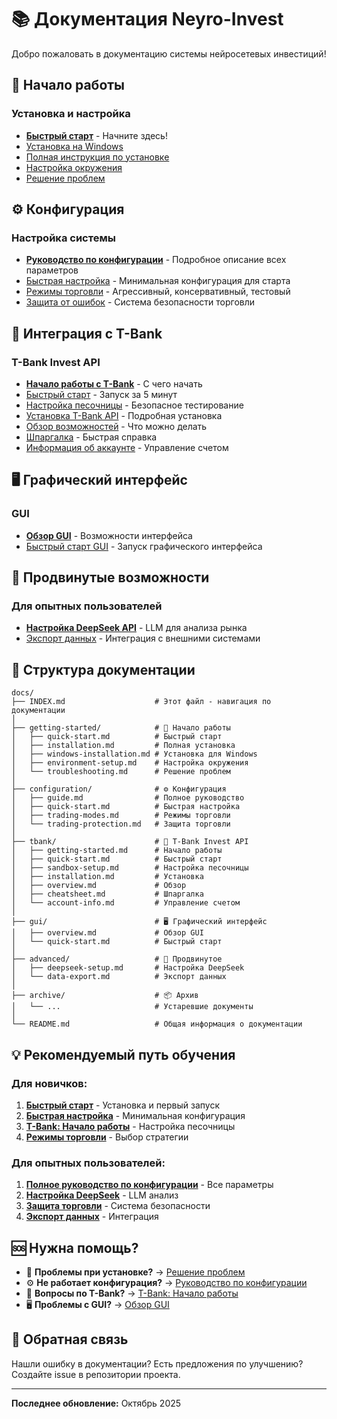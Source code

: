# 📚 Документация Neyro-Invest

Добро пожаловать в документацию системы нейросетевых инвестиций!

## 🚀 Начало работы

### Установка и настройка
- [**Быстрый старт**](getting-started/quick-start.md) - Начните здесь!
- [Установка на Windows](getting-started/windows-installation.md)
- [Полная инструкция по установке](getting-started/installation.md)
- [Настройка окружения](getting-started/environment-setup.md)
- [Решение проблем](getting-started/troubleshooting.md)

## ⚙️ Конфигурация

### Настройка системы
- [**Руководство по конфигурации**](configuration/guide.md) - Подробное описание всех параметров
- [Быстрая настройка](configuration/quick-start.md) - Минимальная конфигурация для старта
- [Режимы торговли](configuration/trading-modes.md) - Агрессивный, консервативный, тестовый
- [Защита от ошибок](configuration/trading-protection.md) - Система безопасности торговли

## 🏦 Интеграция с T-Bank

### T-Bank Invest API
- [**Начало работы с T-Bank**](tbank/getting-started.md) - С чего начать
- [Быстрый старт](tbank/quick-start.md) - Запуск за 5 минут
- [Настройка песочницы](tbank/sandbox-setup.md) - Безопасное тестирование
- [Установка T-Bank API](tbank/installation.md) - Подробная установка
- [Обзор возможностей](tbank/overview.md) - Что можно делать
- [Шпаргалка](tbank/cheatsheet.md) - Быстрая справка
- [Информация об аккаунте](tbank/account-info.md) - Управление счетом

## 🖥️ Графический интерфейс

### GUI
- [**Обзор GUI**](gui/overview.md) - Возможности интерфейса
- [Быстрый старт GUI](gui/quick-start.md) - Запуск графического интерфейса

## 🔬 Продвинутые возможности

### Для опытных пользователей
- [**Настройка DeepSeek API**](advanced/deepseek-setup.md) - LLM для анализа рынка
- [Экспорт данных](advanced/data-export.md) - Интеграция с внешними системами

## 📂 Структура документации

```
docs/
├── INDEX.md                    # Этот файл - навигация по документации
│
├── getting-started/            # 🚀 Начало работы
│   ├── quick-start.md          # Быстрый старт
│   ├── installation.md         # Полная установка
│   ├── windows-installation.md # Установка для Windows
│   ├── environment-setup.md    # Настройка окружения
│   └── troubleshooting.md      # Решение проблем
│
├── configuration/              # ⚙️ Конфигурация
│   ├── guide.md                # Полное руководство
│   ├── quick-start.md          # Быстрая настройка
│   ├── trading-modes.md        # Режимы торговли
│   └── trading-protection.md   # Защита торговли
│
├── tbank/                      # 🏦 T-Bank Invest API
│   ├── getting-started.md      # Начало работы
│   ├── quick-start.md          # Быстрый старт
│   ├── sandbox-setup.md        # Настройка песочницы
│   ├── installation.md         # Установка
│   ├── overview.md             # Обзор
│   ├── cheatsheet.md           # Шпаргалка
│   └── account-info.md         # Управление счетом
│
├── gui/                        # 🖥️ Графический интерфейс
│   ├── overview.md             # Обзор GUI
│   └── quick-start.md          # Быстрый старт
│
├── advanced/                   # 🔬 Продвинутое
│   ├── deepseek-setup.md       # Настройка DeepSeek
│   └── data-export.md          # Экспорт данных
│
├── archive/                    # 📦 Архив
│   └── ...                     # Устаревшие документы
│
└── README.md                   # Общая информация о документации
```

## 💡 Рекомендуемый путь обучения

### Для новичков:
1. **[Быстрый старт](getting-started/quick-start.md)** - Установка и первый запуск
2. **[Быстрая настройка](configuration/quick-start.md)** - Минимальная конфигурация
3. **[T-Bank: Начало работы](tbank/getting-started.md)** - Настройка песочницы
4. **[Режимы торговли](configuration/trading-modes.md)** - Выбор стратегии

### Для опытных пользователей:
1. **[Полное руководство по конфигурации](configuration/guide.md)** - Все параметры
2. **[Настройка DeepSeek](advanced/deepseek-setup.md)** - LLM анализ
3. **[Защита торговли](configuration/trading-protection.md)** - Система безопасности
4. **[Экспорт данных](advanced/data-export.md)** - Интеграция

## 🆘 Нужна помощь?

- 🐛 **Проблемы при установке?** → [Решение проблем](getting-started/troubleshooting.md)
- ⚙️ **Не работает конфигурация?** → [Руководство по конфигурации](configuration/guide.md)
- 🏦 **Вопросы по T-Bank?** → [T-Bank: Начало работы](tbank/getting-started.md)
- 🖥️ **Проблемы с GUI?** → [Обзор GUI](gui/overview.md)

## 📝 Обратная связь

Нашли ошибку в документации? Есть предложения по улучшению?
Создайте issue в репозитории проекта.

---

**Последнее обновление:** Октябрь 2025

